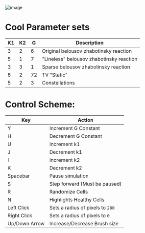 ![image](https://github.com/user-attachments/assets/28651141-41d2-48ed-a568-0b022c13e1d8)



# Cool Parameter sets

| K1 | K2 | G | Description |
|--- | ---|---|     ---     |
| 3 | 2 | 6 | Original belousov zhabotinsky reaction |
| 5 | 1 | 7 | "Lineless" belousov zhabotinsky reaction |
| 3 | 3 | 1 | Sparse belousov zhabotinsky reaction |
| 6 | 2 | 72| TV "Static" |
| 5 | 2 | 3 | Constellations |


# Control Scheme:

| Key | Action |
| --- |  ---   |
| Y | Increment G Constant|
| H | Decrement G Constant |
| U | Increment k1 |
| J | Decrement k1|
| I | Increment k2|
| K | Decrement k2 |
| Spacebar | Pause simulation |
| S | Step forward (Must be paused) |
| R | Randomize Cells |
| N | Highlights Healthy Cells |
| Left Click | Sets a radius of pixels to `200` |
| Right Click | Sets a radius of pixels to `0` |
| Up/Down Arrow | Increase/Decrease Brush size |


